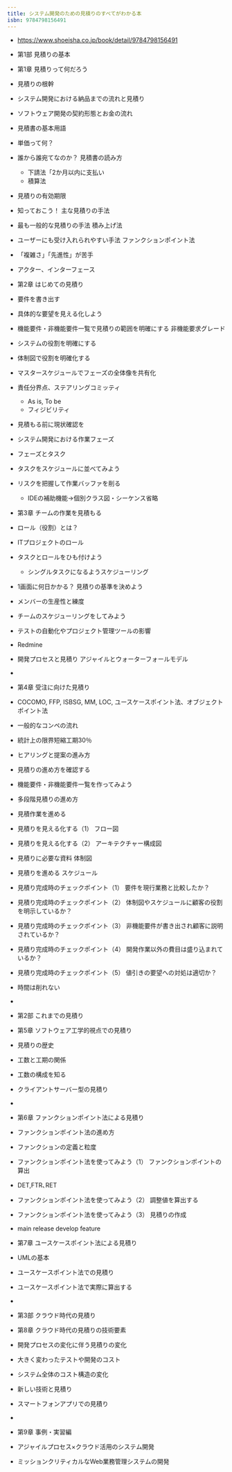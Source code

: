```yaml
---
title: システム開発のための見積りのすべてがわかる本
isbn: 9784798156491
---
```


- https://www.shoeisha.co.jp/book/detail/9784798156491


- 第1部 見積りの基本
- 第1章 見積りって何だろう
- 見積りの根幹
- システム開発における納品までの流れと見積り
- ソフトウェア開発の契約形態とお金の流れ
- 見積書の基本用語
- 単価って何？
- 誰から誰宛てなのか？ 見積書の読み方
  - 下請法「2か月以内に支払い
  - 積算法
- 見積りの有効期限
- 知っておこう！ 主な見積りの手法
- 最も一般的な見積りの手法 積み上げ法
- ユーザーにも受け入れられやすい手法 ファンクションポイント法　
- 「複雑さ」「先進性」が苦手
- アクター、インターフェース
- 第2章 はじめての見積り
- 要件を書き出す
- 具体的な要望を見える化しよう
- 機能要件・非機能要件一覧で見積りの範囲を明確にする
   非機能要求グレード
- システムの役割を明確にする
- 体制図で役割を明確化する
- マスタースケジュールでフェーズの全体像を共有化
- 責任分界点、ステアリングコミッティ
  - As is, To be
  - フィジビリティ
- 見積もる前に現状確認を
- システム開発における作業フェーズ
- フェーズとタスク
- タスクをスケジュールに並べてみよう
- リスクを把握して作業バッファを削る
  - IDEの補助機能→個別クラス図・シーケンス省略
- 第3章 チームの作業を見積もる
- ロール（役割）とは？
- ITプロジェクトのロール
- タスクとロールをひも付けよう
   - シングルタスクになるようスケジューリング 
- 1画面に何日かかる？ 見積りの基準を決めよう
- メンバーの生産性と練度
- チームのスケジューリングをしてみよう
- テストの自動化やプロジェクト管理ツールの影響
- Redmine
- 開発プロセスと見積り アジャイルとウォーターフォールモデル
- 
- 第4章 受注に向けた見積り
- COCOMO, FFP, ISBSG, MM, LOC, ユースケースポイント法、オブジェクトポイント法
- 一般的なコンペの流れ
- 統計上の限界短縮工期30％
- ヒアリングと提案の進み方
- 見積りの進め方を確認する
- 機能要件・非機能要件一覧を作ってみよう
- 多段階見積りの進め方
- 見積作業を進める
- 見積りを見える化する（1） フロー図
- 見積りを見える化する（2） アーキテクチャー構成図
- 見積りに必要な資料 体制図
- 見積りを進める スケジュール
- 見積り完成時のチェックポイント（1） 要件を現行業務と比較したか？
- 見積り完成時のチェックポイント（2） 体制図やスケジュールに顧客の役割を明示しているか？
- 見積り完成時のチェックポイント（3） 非機能要件が書き出され顧客に説明されているか？
- 見積り完成時のチェックポイント（4） 開発作業以外の費目は盛り込まれているか？
- 見積り完成時のチェックポイント（5） 値引きの要望への対処は適切か？
- 時間は削れない
- 
- 第2部 これまでの見積り
- 第5章 ソフトウェア工学的視点での見積り
- 見積りの歴史
- 工数と工期の関係
- 工数の構成を知る
- クライアントサーバー型の見積り
- 
- 第6章 ファンクションポイント法による見積り
- ファンクションポイント法の進め方
- ファンクションの定義と粒度
- ファンクションポイント法を使ってみよう（1） ファンクションポイントの算出
- DET,FTR､RET
- ファンクションポイント法を使ってみよう（2） 調整値を算出する
- ファンクションポイント法を使ってみよう（3） 見積りの作成
- main release develop feature
- 第7章 ユースケースポイント法による見積り
- UMLの基本
- ユースケースポイント法での見積り
- ユースケースポイント法で実際に算出する
- 
- 第3部 クラウド時代の見積り
- 第8章 クラウド時代の見積りの技術要素
- 開発プロセスの変化に伴う見積りの変化
- 大きく変わったテストや開発のコスト
- システム全体のコスト構造の変化
- 新しい技術と見積り
- スマートフォンアプリでの見積り
- 
- 第9章 事例・実習編
- アジャイルプロセス×クラウド活用のシステム開発
- ミッションクリティカルなWeb業務管理システムの開発
